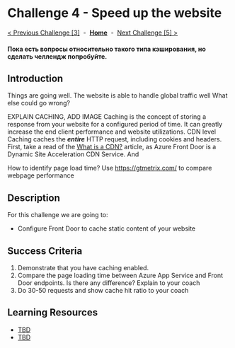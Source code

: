 # Challenge 4 - Speed up the website

[< Previous Challenge [3]](./Challenge03.md)&nbsp;&nbsp;-&nbsp;&nbsp;**[Home](../README.md)**&nbsp;&nbsp;-&nbsp;&nbsp;[Next Challenge [5] >](./Challenge05.md)

#### Пока есть вопросы относительно такого типа кэширования, но сделать челлендж попробуйте.

## Introduction

Things are going well.  The website is able to handle global traffic well  What else could go wrong?

EXPLAIN CACHING, ADD IMAGE
Caching is the concept of storing a response from your website for a configured period of time. It can greatly increase the end client performance and website utilizations. CDN level Caching caches the ***entire*** HTTP request, including cookies and headers. 
First, take a read of the [What is a CDN?](./whatiscdn.md) article, as Azure Front Door is a Dynamic Site Acceleration CDN Service.  And

How to identify page load time? 
Use https://gtmetrix.com/ to compare webpage performance

## Description

For this challenge we are going to: 
- Configure Front Door to cache static content of your website

## Success Criteria

1. Demonstrate that you have caching enabled.
2. Compare the page loading time between Azure App Service and Front Door endpoints. Is there any difference? Explain to your coach
3. Do 30-50 requests and show cache hit ratio to your coach

## Learning Resources

- [TBD](https://docs.microsoft.com/en-us/azure/storage/blobs/storage-blobs-introduction)
- [TBD](https://azure.microsoft.com/en-us/features/storage-explorer/)


